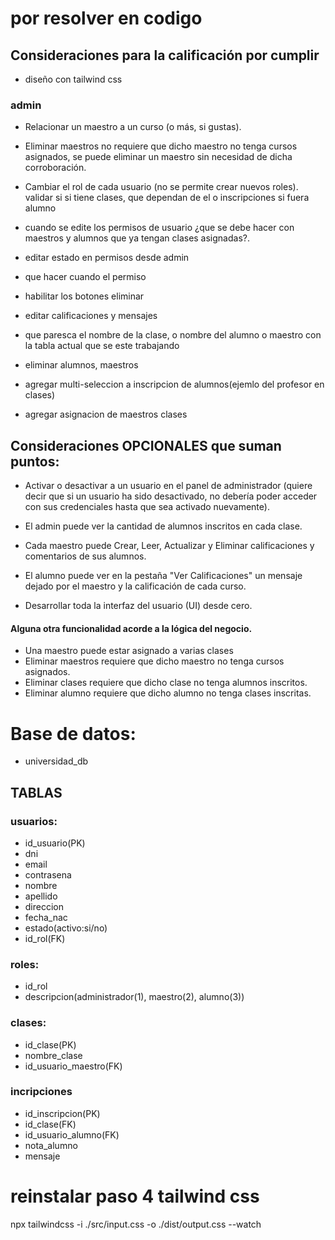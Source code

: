 # por resolver en codigo

## Consideraciones para la calificación por cumplir


- diseño con tailwind css


### admin

- Relacionar un maestro a un curso (o más, si gustas).
- Eliminar maestros no requiere que dicho maestro no tenga cursos asignados, se puede eliminar un maestro sin necesidad de dicha corroboración.
- Cambiar el rol de cada usuario (no se permite crear nuevos roles). validar si si tiene clases, que dependan de el o inscripciones si fuera alumno

- cuando se edite los permisos de usuario ¿que se debe hacer con maestros y alumnos que ya tengan clases asignadas?.

- editar estado en permisos desde admin
- que hacer cuando el permiso

- habilitar los botones eliminar
- editar calificaciones y mensajes

- que paresca el nombre de la clase, o nombre del alumno o maestro con la tabla actual que se este trabajando

- eliminar alumnos, maestros 

- agregar multi-seleccion a inscripcion de alumnos(ejemlo del profesor en clases)

- agregar asignacion de maestros clases

## Consideraciones OPCIONALES que suman puntos:


- Activar o desactivar a un usuario en el panel de administrador (quiere decir que si un usuario ha sido desactivado, no debería poder acceder con sus credenciales hasta que sea activado nuevamente).


- El admin puede ver la cantidad de alumnos inscritos en cada clase.
- Cada maestro puede Crear, Leer, Actualizar y Eliminar calificaciones y comentarios de sus alumnos.
- El alumno puede ver en la pestaña "Ver Calificaciones" un mensaje dejado por el maestro y la calificación de cada curso.

- Desarrollar toda la interfaz del usuario (UI) desde cero.

#### Alguna otra funcionalidad acorde a la lógica del negocio.

- Una maestro puede estar asignado a varias clases
- Eliminar maestros requiere que dicho maestro no tenga cursos asignados.
- Eliminar clases requiere que dicho clase no tenga alumnos inscritos.
- Eliminar alumno requiere que dicho alumno no tenga clases inscritas.


# Base de datos:
- universidad_db

## TABLAS

### usuarios:

- id_usuario(PK)
- dni
- email
- contrasena
- nombre
- apellido
- direccion
- fecha_nac
- estado(activo:si/no)
- id_rol(FK)


### roles:

- id_rol
- descripcion(administrador(1), maestro(2), alumno(3))


### clases:

- id_clase(PK)
- nombre_clase
- id_usuario_maestro(FK)


### incripciones

- id_inscripcion(PK)
- id_clase(FK)
- id_usuario_alumno(FK)
- nota_alumno
- mensaje




# reinstalar paso 4  tailwind css

npx tailwindcss -i ./src/input.css -o ./dist/output.css --watch



